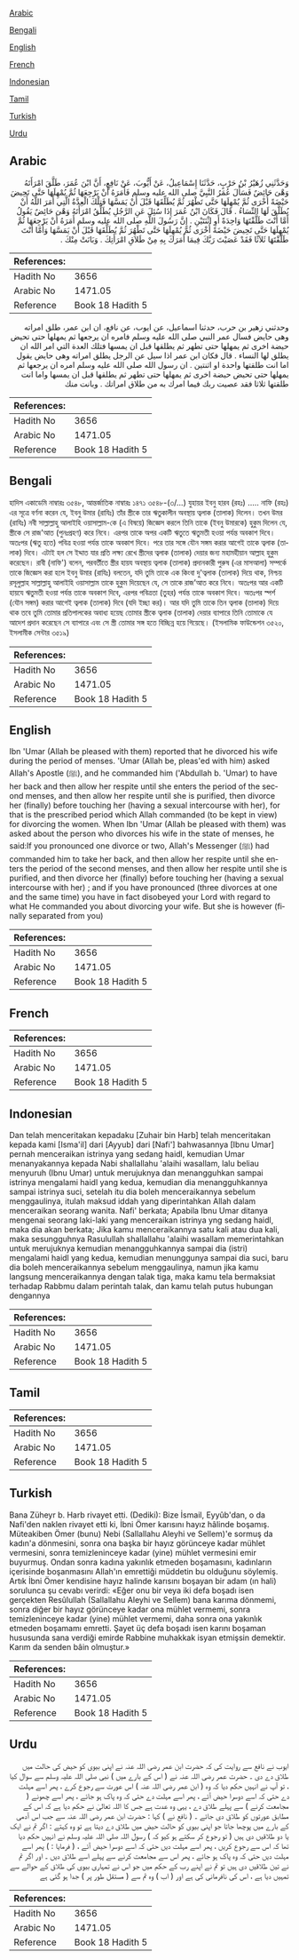 [Arabic](#arabic)

[Bengali](#bengali)

[English](#english)

[French](#french)

[Indonesian](#indonesian)

[Tamil](#tamil)

[Turkish](#turkish)

[Urdu](#urdu)

## Arabic


<div dir="rtl" lang="ar" style={{fontSize:'larger',backgroundColor:'#f8f9fa',padding:20}}>
وَحَدَّثَنِي زُهَيْرُ بْنُ حَرْبٍ، حَدَّثَنَا إِسْمَاعِيلُ، عَنْ أَيُّوبَ، عَنْ نَافِعٍ، أَنَّ ابْنَ عُمَرَ، طَلَّقَ امْرَأَتَهُ وَهْىَ حَائِضٌ فَسَأَلَ عُمَرُ النَّبِيَّ صلى الله عليه وسلم فَأَمَرَهُ أَنْ يَرْجِعَهَا ثُمَّ يُمْهِلَهَا حَتَّى تَحِيضَ حَيْضَةً أُخْرَى ثُمَّ يُمْهِلَهَا حَتَّى تَطْهُرَ ثُمَّ يُطَلِّقَهَا قَبْلَ أَنْ يَمَسَّهَا فَتِلْكَ الْعِدَّةُ الَّتِي أَمَرَ اللَّهُ أَنْ يُطَلَّقَ لَهَا النِّسَاءُ ‏.‏ قَالَ فَكَانَ ابْنُ عُمَرَ إِذَا سُئِلَ عَنِ الرَّجُلِ يُطَلِّقُ امْرَأَتَهُ وَهْىَ حَائِضٌ يَقُولُ أَمَّا أَنْتَ طَلَّقْتَهَا وَاحِدَةً أَوِ اثْنَتَيْنِ ‏.‏ إِنَّ رَسُولَ اللَّهِ صلى الله عليه وسلم أَمَرَهُ أَنْ يَرْجِعَهَا ثُمَّ يُمْهِلَهَا حَتَّى تَحِيضَ حَيْضَةً أُخْرَى ثُمَّ يُمْهِلَهَا حَتَّى تَطْهُرَ ثُمَّ يُطَلِّقَهَا قَبْلَ أَنْ يَمَسَّهَا وَأَمَّا أَنْتَ طَلَّقْتَهَا ثَلاَثًا فَقَدْ عَصَيْتَ رَبَّكَ فِيمَا أَمَرَكَ بِهِ مِنْ طَلاَقِ امْرَأَتِكَ ‏.‏ وَبَانَتْ مِنْكَ ‏.‏
</div>
<div style={{backgroundColor:'#f8f9fa',padding:20, marginBottom: 10}}><table> <thead> <tr> <th>References:</th> <th></th> </tr> </thead> <tbody><tr><td>Hadith No</td><td>3656</td></tr><tr><td>Arabic No</td><td>1471.05</td></tr><tr><td>Reference</td><td>Book 18 Hadith 5</td></tr></tbody></table></div>


<div dir="rtl" lang="ar" style={{fontSize:'larger',backgroundColor:'#f8f9fa',padding:20}}>
وحدثني زهير بن حرب، حدثنا اسماعيل، عن ايوب، عن نافع، ان ابن عمر، طلق امراته وهى حايض فسال عمر النبي صلى الله عليه وسلم فامره ان يرجعها ثم يمهلها حتى تحيض حيضة اخرى ثم يمهلها حتى تطهر ثم يطلقها قبل ان يمسها فتلك العدة التي امر الله ان يطلق لها النساء . قال فكان ابن عمر اذا سيل عن الرجل يطلق امراته وهى حايض يقول اما انت طلقتها واحدة او اثنتين . ان رسول الله صلى الله عليه وسلم امره ان يرجعها ثم يمهلها حتى تحيض حيضة اخرى ثم يمهلها حتى تطهر ثم يطلقها قبل ان يمسها واما انت طلقتها ثلاثا فقد عصيت ربك فيما امرك به من طلاق امراتك . وبانت منك
</div>
<div style={{backgroundColor:'#f8f9fa',padding:20, marginBottom: 10}}><table> <thead> <tr> <th>References:</th> <th></th> </tr> </thead> <tbody><tr><td>Hadith No</td><td>3656</td></tr><tr><td>Arabic No</td><td>1471.05</td></tr><tr><td>Reference</td><td>Book 18 Hadith 5</td></tr></tbody></table></div>

## Bengali


<div dir="ltr" lang="bn" style={{fontSize:'larger',backgroundColor:'#f8f9fa',padding:20}}>
হাদিস একাডেমি নাম্বারঃ ৩৫৪৮, আন্তর্জাতিক নাম্বারঃ ১৪৭১ ৩৫৪৮-(৩/...) যুহায়র ইবনু হারব (রহঃ) ..... নাফি (রহঃ) এর সূত্রে বর্ণনা করেন যে, ইবনু উমার (রাযিঃ) তাঁর স্ত্রীকে তার ঋতুকালীন অবস্থায় ত্বলাক (তালাক) দিলেন। তখন উমর (রাযিঃ) নবী সাল্লাল্লাহু আলাইহি ওয়াসাল্লাম-কে (এ বিষয়ে) জিজ্ঞেস করলে তিনি তাকে (ইবনু উমারকে) হুকুম দিলেন যে, স্ত্রীকে সে রাজ'আত (পুনঃপ্রহণ) করে নিবে। এরপর তাকে অপর একটি ঋতুতে ঋতুমতী হওয়া পর্যন্ত অবকাশ দিবে। অতঃপর (ঋতু হতে) পবিত্র হওয়া পর্যন্ত তাকে অবকাশ দিবে। পরে তার সঙ্গে যৌন সঙ্গম করার আগেই তাকে ত্বলাক (তালাক) দিবে। এটাই হল সে ইদ্দাত যার প্রতি লক্ষ্য রেখে স্ত্রীদের ত্বলাক (তালাক) দেয়ার জন্য মহামহীয়ান আল্লাহ হুকুম করেছেন। রাবী (নাফি') বলেন, পরবর্তীতে স্ত্রীর হায়য অবস্থায় ত্বলাক (তালাক) প্রদানকারী পুরুষ (এর মাসআলা) সম্পর্কে তাকে জিজ্ঞেস করা হলে ইবনু উমার (রাযিঃ) বলতেন, যদি তুমি তাকে এক কিংবা দু'ত্বলাক (তালাক) দিয়ে থাক, নিশ্চয় রসূলুল্লাহ সাল্লাল্লাহু আলাইহি ওয়াসাল্লাম তাকে হুকুম দিয়েছেন যে, সে তাকে রাজ’আত করে নিবে। অতঃপর আর একটি হায়যে ঋতুমতী হওয়া পর্যন্ত তাকে অবকাশ দিবে, এরপর পবিত্রতা (তুহর) পর্যন্ত তাকে অবকাশ দিবে। অতঃপর স্পর্শ (যৌন সঙ্গম) করার আগেই ত্বলাক (তালাক) দিবে (যদি ইচ্ছা কর)। আর যদি তুমি তাকে তিন ত্বলাক (তালাক) দিয়ে থাক তবে তুমি তোমার প্রতিপালকের অবাধ্য হয়েছ তোমার স্ত্রীকে ত্বলাক (তালাক) দেয়ার ব্যাপারে তিনি তোমাকে যে আদেশ প্রদান করেছেন সে ব্যাপারে এবং সে স্ত্রী তোমার সঙ্গ হতে বিচ্ছিন্ন হয়ে গিয়েছে। (ইসলামিক ফাউন্ডেশন ৩৫২০, ইসলামীক সেন্টার ৩৫১৯)
</div>
<div style={{backgroundColor:'#f8f9fa',padding:20, marginBottom: 10}}><table> <thead> <tr> <th>References:</th> <th></th> </tr> </thead> <tbody><tr><td>Hadith No</td><td>3656</td></tr><tr><td>Arabic No</td><td>1471.05</td></tr><tr><td>Reference</td><td>Book 18 Hadith 5</td></tr></tbody></table></div>

## English


<div dir="ltr" lang="en" style={{fontSize:'larger',backgroundColor:'#f8f9fa',padding:20}}>
Ibn 'Umar (Allah be pleased with them) reported that he divorced his wife during the period of menses. 'Umar (Allah be, pleas'ed with him) asked Allah's Apostle (ﷺ), and he commanded him ('Abdullah b. 'Umar) to have her back and then allow her respite until she enters the period of the second menses, and then allow her respite until she is purified, then divorce her (finally) before touching her (having a sexual intercourse with her), for that is the prescribed period which Allah commanded (to be kept in view) for divorcing the women. When Ibn 'Umar (Allah be pleased with them) was asked about the person who divorces his wife in the state of menses, he said:If you pronounced one divorce or two, Allah's Messenger (ﷺ) had commanded him to take her back, and then allow her respite until she enters the period of the second menses, and then allow her respite until she is purified, and then divorce her (finally) before touching her (having a sexual intercourse with her) ; and if you have pronounced (three divorces at one and the same time) you have in fact disobeyed your Lord with regard to what He commanded you about divorcing your wife. But she is however (finally separated from you)
</div>
<div style={{backgroundColor:'#f8f9fa',padding:20, marginBottom: 10}}><table> <thead> <tr> <th>References:</th> <th></th> </tr> </thead> <tbody><tr><td>Hadith No</td><td>3656</td></tr><tr><td>Arabic No</td><td>1471.05</td></tr><tr><td>Reference</td><td>Book 18 Hadith 5</td></tr></tbody></table></div>

## French


<div dir="ltr" lang="fr" style={{fontSize:'larger',backgroundColor:'#f8f9fa',padding:20}}>

</div>
<div style={{backgroundColor:'#f8f9fa',padding:20, marginBottom: 10}}><table> <thead> <tr> <th>References:</th> <th></th> </tr> </thead> <tbody><tr><td>Hadith No</td><td>3656</td></tr><tr><td>Arabic No</td><td>1471.05</td></tr><tr><td>Reference</td><td>Book 18 Hadith 5</td></tr></tbody></table></div>

## Indonesian


<div dir="ltr" lang="id" style={{fontSize:'larger',backgroundColor:'#f8f9fa',padding:20}}>
Dan telah menceritakan kepadaku [Zuhair bin Harb] telah menceritakan kepada kami [Isma'il] dari [Ayyub] dari [Nafi'] bahwasannya [Ibnu Umar] pernah menceraikan istrinya yang sedang haidl, kemudian Umar menanyakannya kepada Nabi shallallahu 'alaihi wasallam, lalu beliau menyuruh (Ibnu Umar) untuk merujuknya dan menangguhkan sampai istrinya mengalami haidl yang kedua, kemudian dia menangguhkannya sampai istrinya suci, setelah itu dia boleh menceraikannya sebelum menggaulinya, itulah maksud iddah yang diperintahkan Allah dalam menceraikan seorang wanita. Nafi' berkata; Apabila Ibnu Umar ditanya mengenai seorang laki-laki yang menceraikan istrinya yng sedang haidl, maka dia akan berkata; Jika kamu menceraikannya satu kali atau dua kali, maka sesungguhnya Rasulullah shallallahu 'alaihi wasallam memerintahkan untuk merujuknya kemudian menangguhkannya sampai dia (istri) mengalami haidl yang kedua, kemudian menunggunya sampai dia suci, baru dia boleh menceraikannya sebelum menggaulinya, namun jika kamu langsung menceraikannya dengan talak tiga, maka kamu tela bermaksiat terhadap Rabbmu dalam perintah talak, dan kamu telah putus hubungan dengannya
</div>
<div style={{backgroundColor:'#f8f9fa',padding:20, marginBottom: 10}}><table> <thead> <tr> <th>References:</th> <th></th> </tr> </thead> <tbody><tr><td>Hadith No</td><td>3656</td></tr><tr><td>Arabic No</td><td>1471.05</td></tr><tr><td>Reference</td><td>Book 18 Hadith 5</td></tr></tbody></table></div>

## Tamil


<div dir="ltr" lang="ta" style={{fontSize:'larger',backgroundColor:'#f8f9fa',padding:20}}>

</div>
<div style={{backgroundColor:'#f8f9fa',padding:20, marginBottom: 10}}><table> <thead> <tr> <th>References:</th> <th></th> </tr> </thead> <tbody><tr><td>Hadith No</td><td>3656</td></tr><tr><td>Arabic No</td><td>1471.05</td></tr><tr><td>Reference</td><td>Book 18 Hadith 5</td></tr></tbody></table></div>

## Turkish


<div dir="ltr" lang="tr" style={{fontSize:'larger',backgroundColor:'#f8f9fa',padding:20}}>
Bana Züheyr b. Harb rivayet etti. (Dediki): Bize İsmail, Eyyûb'dan, o da Nafi'den naklen rivayet etti ki, İbni Ömer karısını hayız hâlinde boşamış. Müteakiben Ömer (bunu) Nebi (Sallallahu Aleyhi ve Sellem)'e sormuş da kadın'a dönmesini, sonra ona başka bir hayız görünceye kadar mühlet vermesini, sonra temizleninceye kadar (yine) mühlet vermesini emir buyurmuş. Ondan sonra kadına yakınlık etmeden boşamasını, kadınların içerisinde boşanmasını Allah'ın emrettiği müddetin bu olduğunu söylemiş. Artık İbni Ömer kendisine hayız halinde karısını boşayan bir adam (ın hali) sorulunca şu cevabı verirdi: «Eğer onu bir veya iki defa boşadı isen gerçekten Resûlullah (Sallallahu Aleyhi ve Sellem) bana karıma dönmemi, sonra diğer bir hayız görünceye kadar ona mühlet vermemi, sonra temizleninceye kadar (yine) mühlet vermemi, daha sonra ona yakınlık etmeden boşamamı emretti. Şayet üç defa boşadı isen karını boşaman hususunda sana verdiği emirde Rabbine muhakkak isyan etmişsin demektir. Karım da senden bâin olmuştur.»
</div>
<div style={{backgroundColor:'#f8f9fa',padding:20, marginBottom: 10}}><table> <thead> <tr> <th>References:</th> <th></th> </tr> </thead> <tbody><tr><td>Hadith No</td><td>3656</td></tr><tr><td>Arabic No</td><td>1471.05</td></tr><tr><td>Reference</td><td>Book 18 Hadith 5</td></tr></tbody></table></div>

## Urdu


<div dir="rtl" lang="ur" style={{fontSize:'larger',backgroundColor:'#f8f9fa',padding:20}}>
ایوب نے نافع سے روایت کی کہ حضرت ابن عمر رضی اللہ عنہ نے اپنی بیوی کو حیض کی حالت میں طلاق دے دی ۔ حضرت عمر رضی اللہ عنہ نے ( اس کے بارے میں ) نبی صلی اللہ علیہ وسلم سے سوال کیا ، تو آپ نے انہیں حکم دیا کہ وہ ( ابن عمر رضی اللہ عنہ ) اس عورت سے رجوع کرے ، پھر اسے مہلت دے حتی کہ اسے دوسرا حیض آئے ، پھر اسے مہلت دے حتی کہ وہ پاک ہو جائے ، پھر اسے چھونے ( مجامعت کرنے ) سے پہلے طلاق دے ، یہی وہ عدت ہے جس کا اللہ تعالیٰ نے حکم دیا ہے کہ اس کے مطابق عورتوں کو طلاق دی جائے ۔ ( نافع نے ) کہا : حضرت ابن عمر رضی اللہ عنہ سے جب اس آدمی کے بارے میں پوچھا جاتا جو اپنی بیوی کو حالت حیض میں طلاق دے دیتا ہے تو وہ کہتے : اگر تم نے ایک یا دو طلاقیں دی ہیں ( تو رجوع کر سکتے ہو کیو کہ ) رسول اللہ صلی اللہ علیہ وسلم نے انہیں حکم دیا تھا کہ اس سے رجوع کریں ، پھر اسے مہلت دیں حتی کہ اسے دوسرا حیض آئے ، ( فرمایا : ) پھر اسے مہلت دیں حتی کہ وہ پاک ہو جائے ، پھر اس سے مجامعت کرنے سے پہلے اسے طلاق دیں ۔ اور اگر تم نے تین طلاقیں دی ہیں تو تم نے اپنے رب کے حکم میں جو اس نے تمہاری بیوی کی طلاق کے حوالے سے تمہیں دیا ہے ، اس کی نافرمانی کی ہے اور ( اب ) وہ تم سے ( مستقل طور پر ) جدا ہو گئی ہے
</div>
<div style={{backgroundColor:'#f8f9fa',padding:20, marginBottom: 10}}><table> <thead> <tr> <th>References:</th> <th></th> </tr> </thead> <tbody><tr><td>Hadith No</td><td>3656</td></tr><tr><td>Arabic No</td><td>1471.05</td></tr><tr><td>Reference</td><td>Book 18 Hadith 5</td></tr></tbody></table></div>